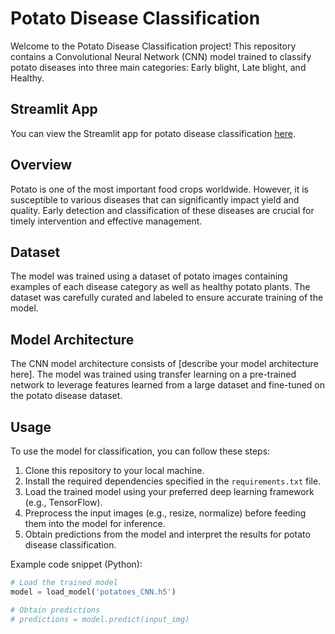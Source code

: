 # Potato Disease Classification

Welcome to the Potato Disease Classification project! This repository contains a Convolutional Neural Network (CNN) model trained to classify potato diseases into three main categories: Early blight, Late blight, and Healthy.

## Streamlit App

You can view the Streamlit app for potato disease classification [here](https://potato-disease-classification-cnn.streamlit.app/).

## Overview

Potato is one of the most important food crops worldwide. However, it is susceptible to various diseases that can significantly impact yield and quality. Early detection and classification of these diseases are crucial for timely intervention and effective management.

## Dataset

The model was trained using a dataset of potato images containing examples of each disease category as well as healthy potato plants. The dataset was carefully curated and labeled to ensure accurate training of the model.

## Model Architecture

The CNN model architecture consists of [describe your model architecture here]. The model was trained using transfer learning on a pre-trained network to leverage features learned from a large dataset and fine-tuned on the potato disease dataset.

## Usage

To use the model for classification, you can follow these steps:
1. Clone this repository to your local machine.
2. Install the required dependencies specified in the `requirements.txt` file.
3. Load the trained model using your preferred deep learning framework (e.g., TensorFlow).
4. Preprocess the input images (e.g., resize, normalize) before feeding them into the model for inference.
5. Obtain predictions from the model and interpret the results for potato disease classification.

Example code snippet (Python):
```python
# Load the trained model
model = load_model('potatoes_CNN.h5')

# Obtain predictions
# predictions = model.predict(input_img)

